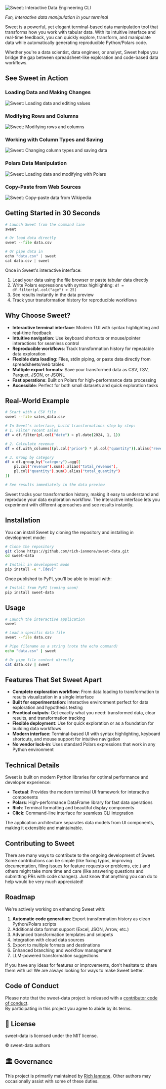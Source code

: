 ![Sweet: Interactive Data Engineering CLI](sweet-logo.png)

_Fun, interactive data manipulation in your terminal_

Sweet is a powerful, yet elegant terminal-based data manipulation tool that transforms how you work with tabular data. With its intuitive interface and real-time feedback, you can quickly explore, transform, and manipulate data while automatically generating reproducible Python/Polars code.

Whether you're a data scientist, data engineer, or analyst, Sweet helps you bridge the gap between spreadsheet-like exploration and code-based data workflows.

## See Sweet in Action

### Loading Data and Making Changes
![Sweet: Loading data and editing values](sweet-open-load-data-change-values.gif)

### Modifying Rows and Columns
![Sweet: Modifying rows and columns](sweet-modify-rows-and-columns.gif)

### Working with Column Types and Saving
![Sweet: Changing column types and saving data](change-column-type-save-data.gif)

### Polars Data Manipulation
![Sweet: Loading data and modifying with Polars](load-data-modify-with-polars.gif)

### Copy-Paste from Web Sources
![Sweet: Copy-paste data from Wikipedia](copy-paste-from-wikipedia.gif)

## Getting Started in 30 Seconds

```python
# Launch Sweet from the command line
sweet

# Or load data directly
sweet --file data.csv

# Or pipe data in
echo "data.csv" | sweet
cat data.csv | sweet
```

Once in Sweet's interactive interface:

1. Load your data using the file browser or paste tabular data directly
2. Write Polars expressions with syntax highlighting: `df = df.filter(pl.col("age") > 25)`
3. See results instantly in the data preview
4. Track your transformation history for reproducible workflows

## Why Choose Sweet?

- **Interactive terminal interface**: Modern TUI with syntax highlighting and real-time feedback
- **Intuitive navigation**: Use keyboard shortcuts or mouse/pointer interactions for seamless control
- **Reproducible workflows**: Track transformation history for repeatable data exploration
- **Flexible data loading**: Files, stdin piping, or paste data directly from spreadsheets/web tables
- **Multiple export formats**: Save your transformed data as CSV, TSV, Parquet, JSON, or JSONL
- **Fast operations**: Built on Polars for high-performance data processing
- **Accessible**: Perfect for both small datasets and quick exploration tasks

## Real-World Example

```bash
# Start with a CSV file
sweet --file sales_data.csv

# In Sweet's interface, build transformations step by step:
# 1. Filter recent sales
df = df.filter(pl.col("date") > pl.date(2024, 1, 1))

# 2. Calculate revenue
df = df.with_columns((pl.col("price") * pl.col("quantity")).alias("revenue"))

# 3. Group by category
df = df.group_by("category").agg([
    pl.col("revenue").sum().alias("total_revenue"),
    pl.col("quantity").sum().alias("total_quantity")
])

# See results immediately in the data preview
```

Sweet tracks your transformation history, making it easy to understand and reproduce your data exploration workflow. The interactive interface lets you experiment with different approaches and see results instantly.

## Installation

You can install Sweet by cloning the repository and installing in development mode:

```bash
# Clone the repository
git clone https://github.com/rich-iannone/sweet-data.git
cd sweet-data

# Install in development mode
pip install -e ".[dev]"
```

Once published to PyPI, you'll be able to install with:

```bash
# Install from PyPI (coming soon)
pip install sweet-data
```

## Usage

```bash
# Launch the interactive application
sweet

# Load a specific data file
sweet --file data.csv

# Pipe filename as a string (note the echo command)
echo "data.csv" | sweet

# Or pipe file content directly
cat data.csv | sweet
```

## Features That Set Sweet Apart

- **Complete exploration workflow**: From data loading to transformation to results visualization in a single interface
- **Built for experimentation**: Interactive environment perfect for data exploration and hypothesis testing
- **Practical outputs**: Get exactly what you need: transformed data, clear results, and transformation tracking
- **Flexible deployment**: Use for quick exploration or as a foundation for building data workflows
- **Modern interface**: Terminal-based UI with syntax highlighting, keyboard shortcuts, and mouse support for intuitive navigation
- **No vendor lock-in**: Uses standard Polars expressions that work in any Python environment

## Technical Details

Sweet is built on modern Python libraries for optimal performance and developer experience:

- **Textual**: Provides the modern terminal UI framework for interactive components
- **Polars**: High-performance DataFrame library for fast data operations
- **Rich**: Terminal formatting and beautiful display components
- **Click**: Command-line interface for seamless CLI integration

The application architecture separates data models from UI components, making it extensible and maintainable.

## Contributing to Sweet

There are many ways to contribute to the ongoing development of Sweet. Some contributions can be simple (like fixing typos, improving documentation, filing issues for feature requests or problems, etc.) and others might take more time and care (like answering questions and submitting PRs with code changes). Just know that anything you can do to help would be very much appreciated!

## Roadmap

We're actively working on enhancing Sweet with:

1. **Automatic code generation**: Export transformation history as clean Python/Polars scripts
2. Additional data format support (Excel, JSON, Arrow, etc.)
3. Advanced transformation templates and snippets
4. Integration with cloud data sources
5. Export to multiple formats and destinations
6. Enhanced branching and workflow management
7. LLM-powered transformation suggestions

If you have any ideas for features or improvements, don't hesitate to share them with us! We are always looking for ways to make Sweet better.

## Code of Conduct

Please note that the sweet-data project is released with a [contributor code of conduct](https://www.contributor-covenant.org/version/2/1/code_of_conduct/). <br>By participating in this project you agree to abide by its terms.

## 📄 License

sweet-data is licensed under the MIT license.

© sweet-data authors

## 🏛️ Governance

This project is primarily maintained by
[Rich Iannone](https://bsky.app/profile/richmeister.bsky.social). Other authors may occasionally
assist with some of these duties.
